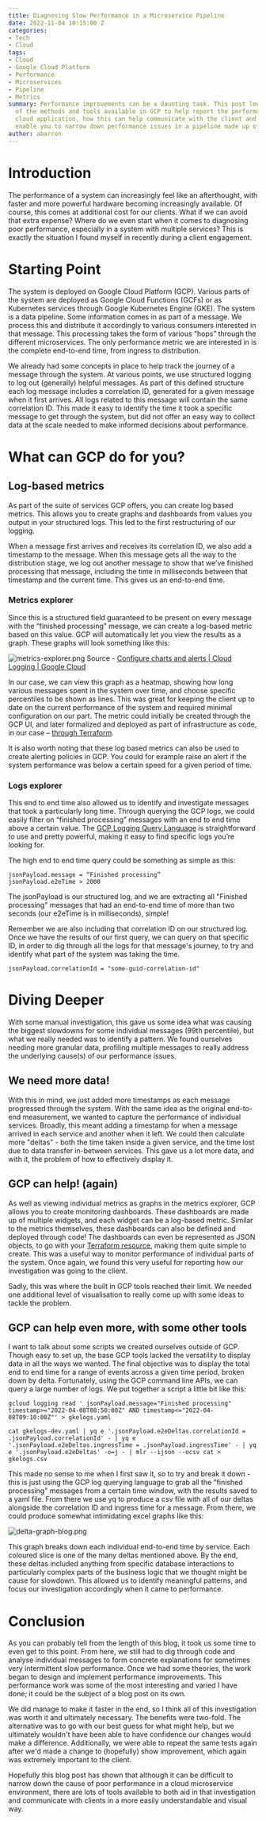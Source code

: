 ```yaml
---
title: Diagnosing Slow Performance in a Microservice Pipeline
date: 2022-11-04 10:15:00 Z
categories:
- Tech
- Cloud
tags:
- Cloud
- Google Cloud Platform
- Performance
- Microservices
- Pipeline
- Metrics
summary: Performance improvements can be a daunting task. This post looks at some
  of the methods and tools available in GCP to help report the performance of your
  cloud application, how this can help communicate with the client and how it can
  enable you to narrow down performance issues in a pipeline made up of multiple services.
author: abarron
---
```


# Introduction

The performance of a system can increasingly feel like an afterthought, with faster and more powerful hardware becoming increasingly available. Of course, this comes at additional cost for our clients. What if we can avoid that extra expense? Where do we even start when it comes to diagnosing poor performance, especially in a system with multiple services? This is exactly the situation I found myself in recently during a client engagement.

# Starting Point

The system is deployed on Google Cloud Platform (GCP). Various parts of the system are deployed as Google Cloud Functions (GCFs) or as Kubernetes services through Google Kubernetes Engine (GKE). The system is a data pipeline. Some information comes in as part of a message. We process this and distribute it accordingly to various consumers interested in that message. This processing takes the form of various “hops” through the different microservices. The only performance metric we are interested in is the complete end-to-end time, from ingress to distribution.

We already had some concepts in place to help track the journey of a message through the system. At various points, we use structured logging to log out (generally) helpful messages. As part of this defined structure each log message includes a correlation ID, generated for a given message when it first arrives. All logs related to this message will contain the same correlation ID. This made it easy to identify the time it took a specific message to get through the system, but did not offer an easy way to collect data at the scale needed to make informed decisions about performance.

# What can GCP do for you?

## Log-based metrics

As part of the suite of services GCP offers, you can create log based metrics. This allows you to create graphs and dashboards from values you output in your structured logs. This led to the first restructuring of our logging.

When a message first arrives and receives its correlation ID, we also add a timestamp to the message. When this message gets all the way to the distribution stage, we log out another message to show that we’ve finished processing that message, including the time in milliseconds between that timestamp and the current time. This gives us an end-to-end time.

### Metrics explorer

Since this is a structured field guaranteed to be present on every message with the “finished processing” message, we can create a log-based metric based on this value. GCP will automatically let you view the results as a graph. These graphs will look something like this:

![metrics-explorer.png](/uploads/metrics-explorer.png)
Source - [Configure charts and alerts  |  Cloud Logging  |  Google Cloud](https://cloud.google.com/logging/docs/logs-based-metrics/charts-and-alerts)

In our case, we can view this graph as a heatmap, showing how long various messages spent in the system over time, and choose specific percentiles to be shown as lines. This was great for keeping the client up to date on the current performance of the system and required minimal configuration on our part. The metric could initially be created through the GCP UI, and later formalized and deployed as part of infrastructure as code, in our case – [through Terraform](https://registry.terraform.io/providers/hashicorp/google/latest/docs/resources/logging_metric).

It is also worth noting that these log based metrics can also be used to create alerting policies in GCP. You could for example raise an alert if the system performance was below a certain speed for a given period of time.

### Logs explorer

This end to end time also allowed us to identify and investigate messages that took a particularly long time. Through querying the GCP logs, we could easily filter on “finished processing” messages with an end to end time above a certain value. The [GCP Logging Query Language](https://cloud.google.com/logging/docs/view/logging-query-language) is straightforward to use and pretty powerful, making it easy to find specific logs you’re looking for.

The high end to end time query could be something as simple as this:

    jsonPayload.message = “Finished processing”
    jsonPayload.e2eTime > 2000

The jsonPayload is our structured log, and we are extracting all "Finished processing" messages that had an end-to-end time of more than two seconds (our e2eTime is in milliseconds), simple!

Remember we are also including that correlation ID on our structured log. Once we have the results of our first query, we can query on that specific ID, in order to dig through all the logs for that message's journey, to try and identify what part of the system was taking the time.

    jsonPayload.correlationId = "some-guid-correlation-id"

# Diving Deeper

With some manual investigation, this gave us some idea what was causing the biggest slowdowns for some individual messages (99th percentile), but what we really needed was to identify a pattern. We found ourselves needing more granular data, profiling multiple messages to really address the underlying cause(s) of our performance issues.

## We need more data!

With this in mind, we just added more timestamps as each message progressed through the system. With the same idea as the original end-to-end measurement, we wanted to capture the performance of individual services. Broadly, this meant adding a timestamp for when a message arrived in each service and another when it left. We could then calculate more "deltas" - both the time taken inside a given service, and the time lost due to data transfer in-between services. This gave us a lot more data, and with it, the problem of how to effectively display it.

## GCP can help! (again)

As well as viewing individual metrics as graphs in the metrics explorer, GCP allows you to create monitoring dashboards. These dashboards are made up of multiple widgets, and each widget can be a log-based metric. Similar to the metrics themselves, these dashboards can also be defined and deployed through code! The dashboards can even be represented as JSON objects, to go with your [Terraform resource](https://registry.terraform.io/providers/hashicorp/google/latest/docs/resources/monitoring_dashboard), making them quite simple to create. This was a useful way to monitor performance of individual parts of the system. Once again, we found this very useful for reporting how our investigation was going to the client.

Sadly, this was where the built in GCP tools reached their limit. We needed one additional level of visualisation to really come up with some ideas to tackle the problem.

## GCP can help even more, with some other tools

I want to talk about some scripts we created ourselves outside of GCP. Though easy to set up, the base GCP tools lacked the versatility to display data in all the ways we wanted. The final objective was to display the total end to end time for a range of events across a given time period, broken down by delta. Fortunately, using the GCP command line APIs, we can query a large number of logs. We put together a script a little bit like this:

    gcloud logging read ' jsonPayload.message="Finished processing" timestamp>="2022-04-08T08:50:00Z" AND timestamp<="2022-04-08T09:10:00Z"' > gkelogs.yaml
    
    cat gkelogs-dev.yaml | yq e '.jsonPayload.e2eDeltas.correlationId = .jsonPayload.correlationId' - | yq e '.jsonPayload.e2eDeltas.ingressTime = .jsonPayload.ingressTime' - | yq e '.jsonPayload.e2eDeltas' -o=j - | mlr --ijson --ocsv cat > gkelogs.csv

This made no sense to me when I first saw it, so to try and break it down - this is just using the GCP log querying language to grab all the "finished processing" messages from a certain time window, with the results saved to a yaml file. From there we use yq to produce a csv file with all of our deltas alongside the correlation ID and ingress time for a message. From there, we could produce somewhat intimidating excel graphs like this:

![delta-graph-blog.png](/uploads/delta-graph-blog.png)

This graph breaks down each individual end-to-end time by service. Each coloured slice is one of the many deltas mentioned above. By the end, these deltas included anything from specific database interactions to particularly complex parts of the business logic that we thought might be cause for slowdown. This allowed us to identify meaningful patterns, and focus our investigation accordingly when it came to performance.

# Conclusion

As you can probably tell from the length of this blog, it took us some time to even get to this point. From here, we still had to dig through code and analyse individual messages to form concrete explanations for sometimes very intermittent slow performance. Once we had some theories, the work began to design and implement performance improvements. This performance work was some of the most interesting and varied I have done; it could be the subject of a blog post on its own.

We did manage to make it faster in the end, so I think all of this investigation was worth it and ultimately necessary. The benefits were two-fold. The alternative was to go with our best guess for what might help, but we ultimately wouldn't have been able to have confidence our changes would make a difference. Additionally, we were able to repeat the same tests again after we'd made a change to (hopefully) show improvement, which again was extremely important to the client.

Hopefully this blog post has shown that although it can be difficult to narrow down the cause of poor performance in a cloud microservice environment, there are lots of tools available to both aid in that investigation and communicate with clients in a more easily understandable and visual way.